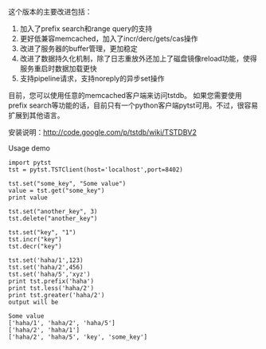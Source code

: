 这个版本的主要改进包括：

  1. 加入了prefix search和range query的支持
  1. 更好低兼容memcached，加入了incr/derc/gets/cas操作
  1. 改进了服务器的buffer管理，更加稳定
  1. 改进了数据持久化机制，除了日志重放外还加上了磁盘镜像reload功能，使得服务重启时数据加载更快
  1. 支持pipeline请求，支持noreply的异步set操作

目前，您可以使用任意的memcached客户端来访问tstdb。
如果您需要使用prefix search等功能的话，目前只有一个python客户端pytst可用。不过，很容易扩展到其他语言。

安装说明：http://code.google.com/p/tstdb/wiki/TSTDBV2

Usage demo

```
import pytst  
tst = pytst.TSTClient(host='localhost',port=8402)  
  
tst.set("some_key", "Some value")  
value = tst.get("some_key")  
print value  
  
tst.set("another_key", 3)  
tst.delete("another_key")  
  
tst.set("key", "1")   
tst.incr("key")  
tst.decr("key")  
  
tst.set('haha/1',123)  
tst.set('haha/2',456)  
tst.set('haha/5','xyz')  
print tst.prefix('haha')  
print tst.less('haha/2')  
print tst.greater('haha/2')  
output will be  
  
Some value  
['haha/1', 'haha/2', 'haha/5']  
['haha/2', 'haha/1']  
['haha/2', 'haha/5', 'key', 'some_key']  

```